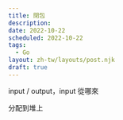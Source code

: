 ```yaml
---
title: 閉包
description: 
date: 2022-10-22
scheduled: 2022-10-22
tags:
  - Go
layout: zh-tw/layouts/post.njk
draft: true
---
```


input / output，input 從哪來

分配到堆上